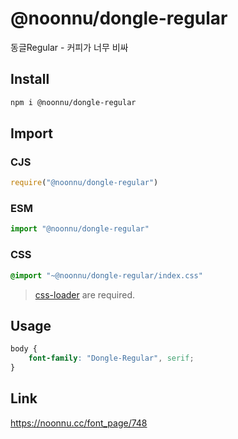 # @noonnu/dongle-regular
동글Regular - 커피가 너무 비싸

## Install
```sh
npm i @noonnu/dongle-regular
```
## Import
### CJS
```js
require("@noonnu/dongle-regular")
```
### ESM
```js
import "@noonnu/dongle-regular"
```
### CSS 
```css
@import "~@noonnu/dongle-regular/index.css"
```
> [css-loader](https://github.com/webpack-contrib/css-loader) are required.

## Usage
```css
body {
    font-family: "Dongle-Regular", serif;
}
```

## Link
https://noonnu.cc/font_page/748